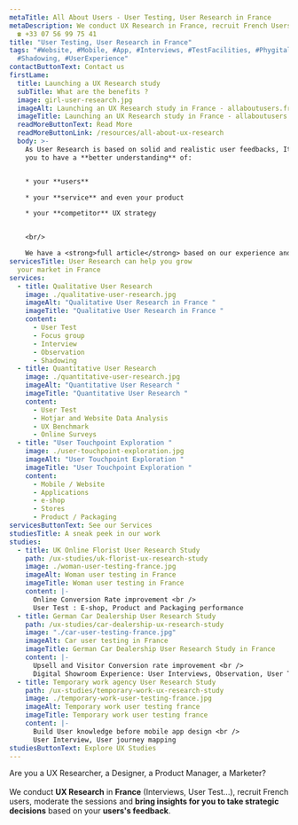 ```yaml
---
metaTitle: All About Users - User Testing, User Research in France
metaDescription: We conduct UX Research in France, recruit French Users, bring you insights.
  ☎ +33 07 56 99 75 41
title: "User Testing, User Research in France"
tags: "#Website, #Mobile, #App, #Interviews, #TestFacilities, #Phygital,
  #Shadowing, #UserExperience"
contactButtonText: Contact us
firstLame:
  title: Launching a UX Research study
  subTitle: What are the benefits ?
  image: girl-user-research.jpg
  imageAlt: Launching an UX Research study in France - allaboutusers.fr
  imageTitle: Launching an UX Research study in France - allaboutusers.fr
  readMoreButtonText: Read More
  readMoreButtonLink: /resources/all-about-ux-research
  body: >-
    As User Research is based on solid and realistic user feedbacks, It can help
    you to have a **better understanding** of: 


    * your **users**

    * your **service** and even your product

    * your **competitor** UX strategy


    <br/>

    We have a <strong>full article</strong> based on our experience and our customer's feedbacks.
servicesTitle: User Research can help you grow
  your market in France
services:
  - title: Qualitative User Research
    image: ./qualitative-user-research.jpg
    imageAlt: "Qualitative User Research in France "
    imageTitle: "Qualitative User Research in France "
    content:
      - User Test
      - Focus group
      - Interview
      - Observation
      - Shadowing
  - title: Quantitative User Research
    image: ./quantitative-user-research.jpg
    imageAlt: "Quantitative User Research "
    imageTitle: "Quantitative User Research "
    content:
      - User Test
      - Hotjar and Website Data Analysis
      - UX Benchmark
      - Online Surveys
  - title: "User Touchpoint Exploration "
    image: ./user-touchpoint-exploration.jpg
    imageAlt: "User Touchpoint Exploration "
    imageTitle: "User Touchpoint Exploration "
    content:
      - Mobile / Website
      - Applications
      - e-shop
      - Stores
      - Product / Packaging
servicesButtonText: See our Services
studiesTitle: A sneak peek in our work
studies:
  - title: UK Online Florist User Research Study
    path: /ux-studies/uk-florist-ux-research-study
    image: ./woman-user-testing-france.jpg
    imageAlt: Woman user testing in France
    imageTitle: Woman user testing in France
    content: |-
      Online Conversion Rate improvement <br />
      User Test : E-shop, Product and Packaging performance
  - title: German Car Dealership User Research Study
    path: /ux-studies/car-dealership-ux-research-study
    image: "./car-user-testing-france.jpg"
    imageAlt: Car user testing in France
    imageTitle: German Car Dealership User Research Study in France
    content: |-
      Upsell and Visitor Conversion rate improvement <br />
      Digital Showroom Experience: User Interviews, Observation, User Test
  - title: Temporary work agency User Research Study
    path: /ux-studies/temporary-work-ux-research-study
    image: ./temporary-work-user-testing-france.jpg
    imageAlt: Temporary work user testing france
    imageTitle: Temporary work user testing france
    content: |-
      Build User knowledge before mobile app design <br />
      User Interview, User journey mapping
studiesButtonText: Explore UX Studies
---
```

Are you a UX Researcher, a Designer, a Product Manager, a Marketer?    
<br />
We conduct **UX Research** in **France** (Interviews, User Test...), recruit French users, moderate the sessions and **bring insights for you to take strategic decisions** based on your **users's feedback**.